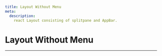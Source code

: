 ```YAML
title: Layout Without Menu
meta:
  description:
    react Layout consisting of splitpane and AppBar.
```

# Layout Without Menu

---
